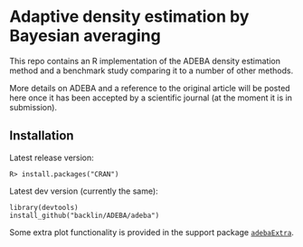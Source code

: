 Adaptive density estimation by Bayesian averaging
=====
This repo contains an R implementation of the ADEBA density estimation method
and a benchmark study comparing it to a number of other methods.

More details on ADEBA and a reference to the original article will be posted here
once it has been accepted by a scientific journal (at the moment it is in submission).

## Installation
Latest release version:

```
R> install.packages("CRAN")
```

Latest dev version (currently the same):

```
library(devtools)
install_github("backlin/ADEBA/adeba")
```

Some extra plot functionality is provided in the support package [`adebaExtra`](./adebaExtra).

